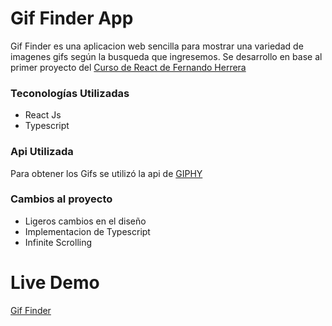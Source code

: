# Gif Finder App
Gif Finder es una aplicacion web sencilla para mostrar una variedad de imagenes gifs según la busqueda que ingresemos. Se desarrollo en base al primer proyecto del [Curso de React de Fernando Herrera](https://www.udemy.com/course/react-cero-experto/)

### Teconologías Utilizadas
- React Js
- Typescript

### Api Utilizada
Para obtener los Gifs se utilizó la api de [GIPHY](https://developers.giphy.com/)

### Cambios al proyecto

- Ligeros cambios en el diseño
- Implementacion de Typescript
- Infinite Scrolling 

# Live Demo
[Gif Finder](https://giffinder-nc.netlify.app/)
